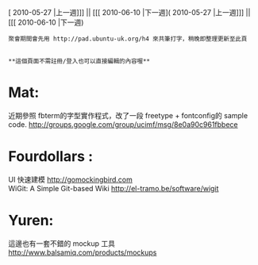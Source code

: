 [ 2010-05-27 |上一週]]] || [[[ 2010-06-10 |下一週]( 2010-05-27 |上一週]]] || [[[ 2010-06-10 |下一週)




    聚會期間會先用 http://pad.ubuntu-uk.org/h4 來共筆打字，稍晚即整理更新至此頁


    **這個頁面不需註冊/登入也可以直接編輯的內容喔**



# Mat:

近期參照 fbterm的字型實作程式，改了一段 freetype + fontconfig的 sample code.
<http://groups.google.com/group/ucimf/msg/8e0a90c961fbbece>  


# Fourdollars :

UI 快速建模
<http://gomockingbird.com>  
WiGit: A Simple Git-based Wiki
<http://el-tramo.be/software/wigit>  

# Yuren:

這邊也有一套不錯的 mockup 工具
<http://www.balsamiq.com/products/mockups>  